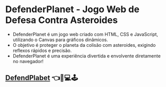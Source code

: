# DefenderPlanet - Jogo Web de Defesa Contra Asteroides

- DefenderPlanet é um jogo web criado com HTML, CSS e JavaScript, utilizando o Canvas para gráficos dinâmicos. 
- O objetivo é proteger o planeta da colisão com asteroides, exigindo reflexos rápidos e precisão.
- DefenderPlanet é uma experiência divertida e envolvente diretamente no navegador!

## [DefendPlabet](https://defend-planet.vercel.app/) 👈🔗💻🕹